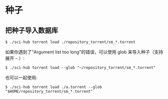 # 种子

## 把种子导入数据库

```console
$ ./sci-hub torrent load ./repository_torrent/sm_*.torrent
```

如果你遇到了"Argument list too long"的错误，可以使用 glob 来导入种子（支持展开 `~` ）:

```console
$ ./sci-hub torrent load --glob "~/repository_torrent/sm_*.torrent"
```

也可以一起使用:

```console
$ ./sci-hub torrent load ./a.torrent --glob "$HOME/repository_torrent/sm_*.torrent"
```
